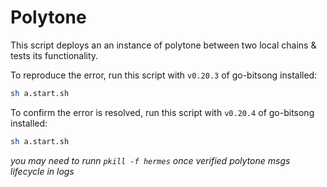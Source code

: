 # Polytone 

This script deploys an an instance of polytone between two local chains & tests its functionality.

To reproduce the error, run this script with `v0.20.3` of go-bitsong installed:
```sh
sh a.start.sh
```

To confirm the error is resolved, run this script with `v0.20.4`  of go-bitsong installed:
```sh 
sh a.start.sh
```


*you may need to runn `pkill -f hermes` once verified polytone msgs lifecycle in logs*
